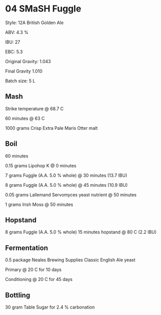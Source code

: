 # 04 SMaSH Fuggle

Style: 12A British Golden Ale

ABV: 4.3 %

IBU: 27

EBC: 5.3

Original Gravity: 1.043

Final Gravity 1.010

Batch size: 5 L

## Mash

Strike temperature @ 68.7 C

60 minutes @ 63 C

1000 grams Crisp Extra Pale Maris Otter malt

## Boil

60 minutes

0.15 grams Lipohop K @ 0 minutes

7 grams Fuggle (A.A. 5.0 % whole) @ 30 minutes (13.7 IBU)

8 grams Fuggle (A.A. 5.0 % whole) @ 45 minutes (10.9 IBU)

0.05 grams Lallemand Servomyces yeast nutrient @ 50 minutes

1 grams Irish Moss @ 50 minutes

## Hopstand

8 grams Fuggle (A.A. 5.0 % whole) 15 minutes hopstand @ 80 C (2.2 IBU)

## Fermentation

0.5 package Neales Brewing Supplies Classic English Ale yeast

Primary @ 20 C for 10 days

Conditioning @ 20 C for 45 days

## Bottling

30 gram Table Sugar for 2.4 % carbonation
